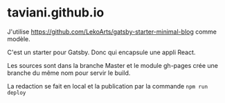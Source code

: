 # taviani.github.io

J'utilise https://github.com/LekoArts/gatsby-starter-minimal-blog comme modèle.

C'est un starter pour Gatsby. Donc qui encapsule une appli React.

Les sources sont dans la branche Master et le module gh-pages crée une branche du même nom pour servir le build.

La redaction se fait en local et la publication par la commande <code>npm run deploy</code>
